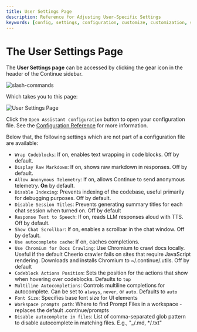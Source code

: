 ```yaml
---
title: User Settings Page
description: Reference for Adjusting User-Specific Settings
keywords: [config, settings, configuration, customize, customization, sidebar]
---
```


# The User Settings Page

The **User Settings page** can be accessed by clicking the gear icon in the header of the Continue sidebar.

![slash-commands](/img/header-buttons.png)

Which takes you to this page:

![User Settings Page](/img/settings-page.png)

Click the `Open Assistant configuration` button to open your configuration file. See the [Configuration Reference](../reference.md) for more information.

Below that, the following settings which are not part of a configuration file are available:

- `Wrap Codeblocks`: If on, enables text wrapping in code blocks. Off by default.
- `Display Raw Markdown`: If on, shows raw markdown in responses. Off by default.
- `Allow Anonymous Telemetry`: If on, allows Continue to send anonymous telemetry. **On** by default.
- `Disable Indexing`: Prevents indexing of the codebase, useful primarily for debugging purposes. Off by default.
- `Disable Session Titles`: Prevents generating summary titles for each chat session when turned on. Off by default
- `Response Text to Speech`: If on, reads LLM responses aloud with TTS. Off by default.
- `Show Chat Scrollbar`: If on, enables a scrollbar in the chat window. Off by default.
- `Use autocomplete cache`: If on, caches completions.
- `Use Chromium for Docs Crawling`: Use Chromium to crawl docs locally. Useful if the default Cheerio crawler fails on sites that require JavaScript rendering. Downloads and installs Chromium to ~/.continue/.utils. Off by default
- `Codeblock Actions Position`: Sets the position for the actions that show when hovering over codeblocks. Defaults to `top`
- `Multiline Autocompletions`: Controls multiline completions for autocomplete. Can be set to `always`, `never`, or `auto`. Defaults to `auto`
- `Font Size`: Specifies base font size for UI elements
- `Workspace prompts path`: Where to find Prompt Files in a workspace - replaces the default .continue/prompts
- `Disable autocomplete in files`: List of comma-separated glob pattern to disable autocomplete in matching files. E.g., "\_/.md, \*/.txt"
